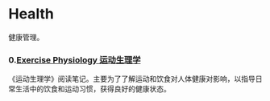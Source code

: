 # Health

健康管理。

### 0.[Exercise Physiology 运动生理学](https://github.com/zfanli/notes/tree/master/health/exercise_physiology/README.md)

《运动生理学》阅读笔记。主要为了了解运动和饮食对人体健康对影响，以指导日常生活中的饮食和运动习惯，获得良好的健康状态。
